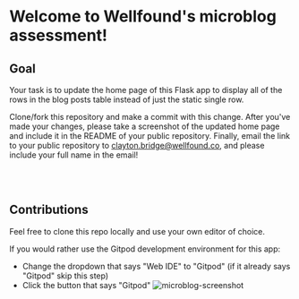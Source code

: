 # Welcome to Wellfound's microblog assessment!

## Goal
Your task is to update the home page of this Flask app to display all of the rows in the blog posts table instead of just the static single row.

Clone/fork this repository and make a commit with this change. After you've made your changes, please take a screenshot of the updated home page and include it in the README of your public repository. Finally, email the link to your public repository to clayton.bridge@wellfound.co, and please include your full name in the email!

<BR><BR>

## Contributions
Feel free to clone this repo locally and use your own editor of choice.

If you would rather use the Gitpod development environment for this app:

- Change the dropdown that says "Web IDE" to "Gitpod" (if it already says "Gitpod" skip this step)
- Click the button that says "Gitpod"
![microblog-screenshot](https://user-images.githubusercontent.com/47124919/219261889-63be78fb-0d0f-4f0b-8163-f5ad8aaa2cce.png)
